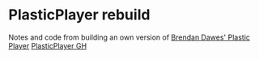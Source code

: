 # PlasticPlayer rebuild
Notes and code from building an own version of [Brendan Dawes' Plastic Player](https://www.open-electronics.org/plastic-player2-the-open-source-music-controller/) [PlasticPlayer GH](https://github.com/brendandawes/PlasticPlayer)

